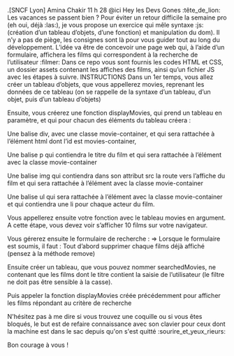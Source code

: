 .[SNCF Lyon] Amina Chakir
  11 h 28
@ici Hey les Devs Gones :tête_de_lion: Les vacances se passent bien ?
Pour éviter un retour difficile la semaine pro (eh oui, déjà :las:), je vous propose un exercice qui mêle syntaxe :js: (création d’un tableau d’objets, d’une fonction) et manipulation du dom). Il n’y a pas de piège, les consignes sont là pour vous guider tout au long du développement.
L’idée va être de concevoir une page web qui, à l’aide d’un formulaire, affichera les films qui correspondent à la recherche de l’utilisateur :filmer:
Dans ce repo vous sont fournis les codes HTML et CSS, un dossier assets contenant les affiches des films, ainsi qu’un fichier JS avec les étapes à suivre.
INSTRUCTIONS
Dans un 1er temps, vous allez créer un tableau d’objets, que vous appellerez movies, reprenant les données de ce tableau (on se rappelle de la syntaxe d’un tableau, d’un objet, puis d’un tableau d’objets)

Ensuite, vous créerez une fonction displayMovies, qui prend un tableau en paramètre, et qui pour chacun des éléments du tableau créera :

Une balise div, avec une classe movie-container, et qui sera rattachée à l’élément html dont l’id est movies-container,

Une balise p qui contiendra le titre du film et qui sera rattachée à l’élément avec la classe movie-container

Une balise img qui contiendra dans son attribut src la route vers l’affiche du film et qui sera rattachée à l’élément avec la classe movie-container

Une balise ul qui sera rattachée à l’élément avec la classe movie-container et qui contiendra une li pour chaque acteur du film.

Vous appellerez ensuite votre fonction avec le tableau movies en argument. A cette étape, vous devez voir s’afficher 10 films sur votre navigateur.









Vous gérerez ensuite le formulaire de recherche :
=> Lorsque le formulaire est soumis, il faut :
Tout d’abord supprimer chaque films déjà affiché (pensez à la méthode remove)

Ensuite créer un tableau, que vous pouvez nommer searchedMovies, ne contenant que les films dont le titre contient la saisie de l’utilisateur (le filtre ne doit pas être sensible à la casse).

Puis appeler la fonction displayMovies créée précédemment pour afficher les films répondant au critère de recherche

N'hésitez pas à me dire si vous trouvez une coquille ou si vous êtes bloqués, le but est de refaire connaissance avec son clavier pour ceux dont la machine est dans le sac depuis qu'on s'est quitté :sourire_et_yeux_rieurs:

Bon courage à vous !